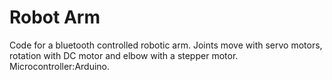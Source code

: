 # Robot Arm
Code for a bluetooth controlled robotic arm. Joints move with servo motors, rotation with DC motor and elbow with a stepper motor. Microcontroller:Arduino.
